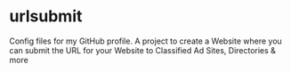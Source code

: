 # urlsubmit
Config files for my GitHub profile.
A project to create a Website where you can submit the URL for your Website to Classified Ad Sites, Directories & more

